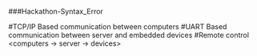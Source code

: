 ###Hackathon-Syntax_Error

#TCP/IP Based communication between computers
#UART Based communication between server and embedded devices
#Remote control <computers -> server -> devices>
